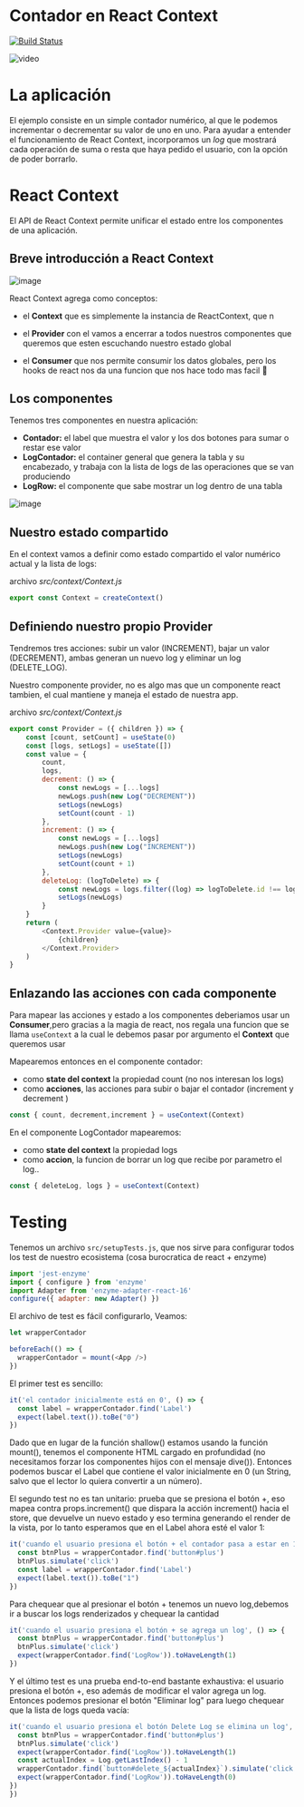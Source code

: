 
# Contador en React Context

[![Build Status](https://travis-ci.org/uqbar-project/eg-contador-react-context.svg?branch=master)](https://travis-ci.org/uqbar-project/eg-contador-react-context)

![video](readme_src/demo.gif)

# La aplicación

El ejemplo consiste en un simple contador numérico, al que le podemos incrementar o decrementar su valor de uno en uno. Para ayudar a entender el funcionamiento de React Context, incorporamos un _log_ que mostrará cada operación de suma o resta que haya pedido el usuario, con la opción de poder borrarlo.

# React Context

El API de React Context permite unificar el estado entre los componentes de una aplicación.

## Breve introducción a React Context

![image](readme_src/context.jpeg)

React Context agrega como conceptos:

- el **Context** que es simplemente la instancia de ReactContext, que n

- el **Provider** con el vamos a encerrar a todos nuestros componentes que queremos que esten escuchando nuestro estado global

- el **Consumer** que nos permite consumir los datos globales, pero los hooks de react nos da una funcion que nos hace todo mas facil :tada:


## Los componentes

Tenemos tres componentes en nuestra aplicación:

- **Contador:** el label que muestra el valor y los dos botones para sumar o restar ese valor
- **LogContador:** el container general que genera la tabla y su encabezado, y trabaja con la lista de logs de las operaciones que se van produciendo
- **LogRow:** el componente que sabe mostrar un log dentro de una tabla

![image](readme_src/componentes.png)

## Nuestro estado compartido

En el context vamos a definir como estado compartido el valor numérico actual y la lista de logs:

archivo _src/context/Context.js_

```javascript
export const Context = createContext()
```

## Definiendo nuestro propio Provider

Tendremos tres acciones: subir un valor (INCREMENT), bajar un valor (DECREMENT), ambas generan un nuevo log y eliminar un log (DELETE_LOG).

Nuestro componente provider, no es algo mas que un componente react tambien, el cual mantiene y maneja el estado de nuestra app.

archivo _src/context/Context.js_

```javascript
export const Provider = ({ children }) => {
    const [count, setCount] = useState(0)
    const [logs, setLogs] = useState([])
    const value = {
        count,
        logs,
        decrement: () => {
            const newLogs = [...logs]
            newLogs.push(new Log("DECREMENT"))
            setLogs(newLogs)
            setCount(count - 1)
        },
        increment: () => {
            const newLogs = [...logs]
            newLogs.push(new Log("INCREMENT"))
            setLogs(newLogs)
            setCount(count + 1)
        },
        deleteLog: (logToDelete) => {
            const newLogs = logs.filter((log) => logToDelete.id !== log.id)
            setLogs(newLogs)
        }
    }
    return (
        <Context.Provider value={value}>
            {children}
        </Context.Provider>
    )
}
```

## Enlazando las acciones con cada componente

Para mapear las acciones y estado a los componentes deberiamos usar un **Consumer**,pero gracias a la magia de react, nos regala una funcion que se llama `useContext` a la cual le debemos pasar por argumento el **Context** que queremos usar

Mapearemos entonces en el componente contador:

- como **state del context** la propiedad count (no nos interesan los logs)
- como **acciones**, las acciones para subir o bajar el contador (increment y decrement )

```js
const { count, decrement,increment } = useContext(Context)

```

En el componente LogContador mapearemos:

- como **state del context** la propiedad logs
- como **accion**, la funcion de borrar un log que recibe por parametro el log..

```js
const { deleteLog, logs } = useContext(Context)

```

# Testing

Tenemos un archivo `src/setupTests.js`, que nos sirve para configurar todos los test de nuestro ecosistema (cosa burocratica de react + enzyme)

```javascript
import 'jest-enzyme'
import { configure } from 'enzyme'
import Adapter from 'enzyme-adapter-react-16'
configure({ adapter: new Adapter() })
```

El archivo de test es fácil configurarlo, Veamos:
```javascript
let wrapperContador

beforeEach(() => {
  wrapperContador = mount(<App />)
})
```

El primer test es sencillo:

```javascript
it('el contador inicialmente está en 0', () => {
  const label = wrapperContador.find('Label')
  expect(label.text()).toBe("0")
})
```

Dado que en lugar de la función shallow() estamos usando la función mount(), tenemos el componente HTML cargado en profundidad (no necesitamos forzar los componentes hijos con el mensaje dive()). Entonces podemos buscar el Label que contiene el valor inicialmente en 0 (un String, salvo que el lector lo quiera convertir a un número).

El segundo test no es tan unitario: prueba que se presiona el botón +, eso mapea contra props.increment() que dispara la acción increment() hacia el store, que devuelve un nuevo estado y eso termina generando el render de la vista, por lo tanto esperamos que en el Label ahora esté el valor 1:

```javascript
it('cuando el usuario presiona el botón + el contador pasa a estar en 1', () => {
  const btnPlus = wrapperContador.find('button#plus')
  btnPlus.simulate('click')
  const label = wrapperContador.find('Label')
  expect(label.text()).toBe("1")
})
```

Para chequear que al presionar el botón + tenemos un nuevo log,debemos ir a buscar los logs renderizados y chequear la cantidad

```javascript
it('cuando el usuario presiona el botón + se agrega un log', () => {
  const btnPlus = wrapperContador.find('button#plus')
  btnPlus.simulate('click')
  expect(wrapperContador.find('LogRow')).toHaveLength(1)
})
```

Y el último test es una prueba end-to-end bastante exhaustiva: el usuario presiona el botón +, eso además de modificar el valor agrega un log. Entonces podemos presionar el botón "Eliminar log" para luego chequear que la lista de logs queda vacía:

```javascript
it('cuando el usuario presiona el botón Delete Log se elimina un log', () => {
  const btnPlus = wrapperContador.find('button#plus')
  btnPlus.simulate('click')
  expect(wrapperContador.find('LogRow')).toHaveLength(1)
  const actualIndex = Log.getLastIndex() - 1
  wrapperContador.find(`button#delete_${actualIndex}`).simulate('click')
  expect(wrapperContador.find('LogRow')).toHaveLength(0)
})
})
```

